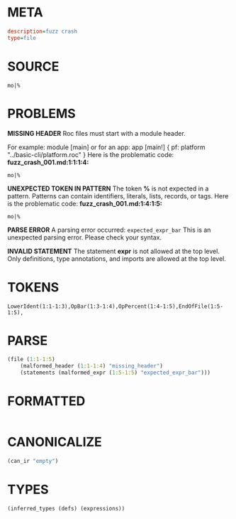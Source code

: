 # META
~~~ini
description=fuzz crash
type=file
~~~
# SOURCE
~~~roc
mo|%
~~~
# PROBLEMS
**MISSING HEADER**
Roc files must start with a module header.

For example:
        module [main]
or for an app:
        app [main!] { pf: platform "../basic-cli/platform.roc" }
Here is the problematic code:
**fuzz_crash_001.md:1:1:1:4:**
```roc
mo|%
```


**UNEXPECTED TOKEN IN PATTERN**
The token **%** is not expected in a pattern.
Patterns can contain identifiers, literals, lists, records, or tags.
Here is the problematic code:
**fuzz_crash_001.md:1:4:1:5:**
```roc
mo|%
```


**PARSE ERROR**
A parsing error occurred: `expected_expr_bar`
This is an unexpected parsing error. Please check your syntax.

**INVALID STATEMENT**
The statement **expr** is not allowed at the top level.
Only definitions, type annotations, and imports are allowed at the top level.

# TOKENS
~~~zig
LowerIdent(1:1-1:3),OpBar(1:3-1:4),OpPercent(1:4-1:5),EndOfFile(1:5-1:5),
~~~
# PARSE
~~~clojure
(file (1:1-1:5)
	(malformed_header (1:1-1:4) "missing_header")
	(statements (malformed_expr (1:5-1:5) "expected_expr_bar")))
~~~
# FORMATTED
~~~roc

~~~
# CANONICALIZE
~~~clojure
(can_ir "empty")
~~~
# TYPES
~~~clojure
(inferred_types (defs) (expressions))
~~~